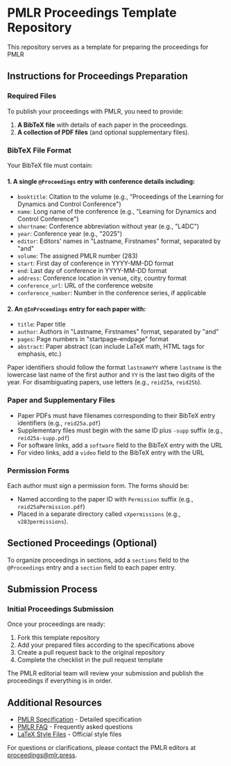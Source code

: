 # PMLR Proceedings Template Repository

This repository serves as a template for preparing the proceedings for PMLR

## Instructions for Proceedings Preparation

### Required Files

To publish your proceedings with PMLR, you need to provide:

1. **A BibTeX file** with details of each paper in the proceedings.
2. **A collection of PDF files** (and optional supplementary files).

### BibTeX File Format

Your BibTeX file must contain:

#### 1. A single `@Proceedings` entry with conference details including:
- `booktitle`: Citation to the volume (e.g., "Proceedings of the Learning for Dynamics and Control Conference")
- `name`: Long name of the conference (e.g., "Learning for Dynamics and Control Conference")
- `shortname`: Conference abbreviation without year (e.g., "L4DC")
- `year`: Conference year (e.g., "2025")
- `editor`: Editors' names in "Lastname, Firstnames" format, separated by "and"
- `volume`: The assigned PMLR number (283)
- `start`: First day of conference in YYYY-MM-DD format
- `end`: Last day of conference in YYYY-MM-DD format
- `address`: Conference location in venue, city, country format
- `conference_url`: URL of the conference website
- `conference_number`: Number in the conference series, if applicable

#### 2. An `@InProceedings` entry for each paper with:
- `title`: Paper title
- `author`: Authors in "Lastname, Firstnames" format, separated by "and"
- `pages`: Page numbers in "startpage–endpage" format
- `abstract`: Paper abstract (can include LaTeX math, HTML tags for emphasis, etc.)

Paper identifiers should follow the format `lastnameYY` where `lastname` is the lowercase last name of the first author and `YY` is the last two digits of the year. For disambiguating papers, use letters (e.g., `reid25a`, `reid25b`).

### Paper and Supplementary Files

- Paper PDFs must have filenames corresponding to their BibTeX entry identifiers (e.g., `reid25a.pdf`)
- Supplementary files must begin with the same ID plus `-supp` suffix (e.g., `reid25a-supp.pdf`)
- For software links, add a `software` field to the BibTeX entry with the URL
- For video links, add a `video` field to the BibTeX entry with the URL

### Permission Forms

Each author must sign a permission form. The forms should be:
- Named according to the paper ID with `Permission` suffix (e.g., `reid25aPermission.pdf`)
- Placed in a separate directory called `vXpermissions` (e.g., `v283permissions`).

## Sectioned Proceedings (Optional)

To organize proceedings in sections, add a `sections` field to the `@Proceedings` entry and a `section` field to each paper entry.

## Submission Process

### Initial Proceedings Submission

Once your proceedings are ready:

1. Fork this template repository
2. Add your prepared files according to the specifications above
3. Create a pull request back to the original repository
4. Complete the checklist in the pull request template

The PMLR editorial team will review your submission and publish the proceedings if everything is in order.

## Additional Resources

- [PMLR Specification](https://proceedings.mlr.press/spec.html) - Detailed specification
- [PMLR FAQ](https://proceedings.mlr.press/faq.html) - Frequently asked questions
- [LaTeX Style Files](http://www.jmlr.org/papers/format/pmlr-v1.sty) - Official style files

For questions or clarifications, please contact the PMLR editors at proceedings@mlr.press.
